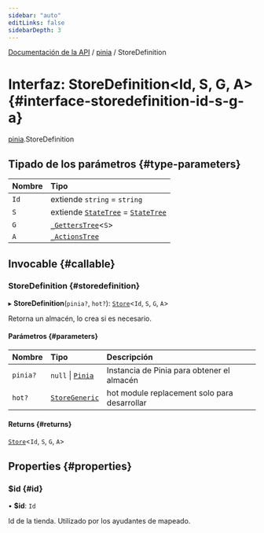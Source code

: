 ```yaml
---
sidebar: "auto"
editLinks: false
sidebarDepth: 3
---
```


[Documentación de la API](../index.md) / [pinia](../modules/pinia.md) / StoreDefinition

# Interfaz: StoreDefinition<Id, S, G, A\> {#interface-storedefinition-id-s-g-a}

[pinia](../modules/pinia.md).StoreDefinition

## Tipado de los parámetros {#type-parameters}

| Nombre | Tipo |
| :------ | :------ |
| `Id` | extiende `string` = `string` |
| `S` | extiende [`StateTree`](../modules/pinia.md#statetree) = [`StateTree`](../modules/pinia.md#statetree) |
| `G` | [`_GettersTree`](../modules/pinia.md#_getterstree)<`S`\> |
| `A` | [`_ActionsTree`](../modules/pinia.md#_actionstree) |

## Invocable {#callable}

### StoreDefinition {#storedefinition}

▸ **StoreDefinition**(`pinia?`, `hot?`): [`Store`](../modules/pinia.md#store)<`Id`, `S`, `G`, `A`\>

Retorna un almacén, lo crea si es necesario.

#### Parámetros {#parameters}

| Nombre | Tipo | Descripción |
| :------ | :------ | :------ |
| `pinia?` | ``null`` \| [`Pinia`](pinia.Pinia.md) | Instancia de Pinia para obtener el almacén |
| `hot?` | [`StoreGeneric`](../modules/pinia.md#storegeneric) | hot module replacement solo para desarrollar |

#### Returns {#returns}

[`Store`](../modules/pinia.md#store)<`Id`, `S`, `G`, `A`\>

## Properties {#properties}

### $id {#id}

• **$id**: `Id`

Id de la tienda. Utilizado por los ayudantes de mapeado.
